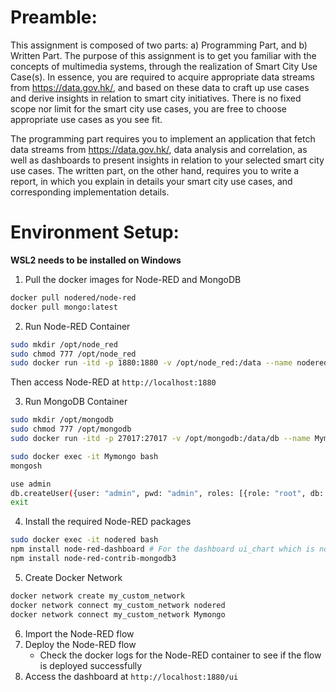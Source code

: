 # Preamble:

This assignment is composed of two parts: a) Programming Part, and b) Written Part.
The purpose of this assignment is to get you familiar with the concepts of multimedia
systems, through the realization of Smart City Use Case(s). In essence, you are required to
acquire appropriate data streams from https://data.gov.hk/, and based on these data to craft
up use cases and derive insights in relation to smart city initiatives. There is no fixed scope
nor limit for the smart city use cases, you are free to choose appropriate use cases as you see
fit.

The programming part requires you to implement an application that fetch data streams from
https://data.gov.hk/, data analysis and correlation, as well as dashboards to present insights
in relation to your selected smart city use cases. The written part, on the other hand, requires
you to write a report, in which you explain in details your smart city use cases, and
corresponding implementation details.

# Environment Setup:

**WSL2 needs to be installed on Windows**

1. Pull the docker images for Node-RED and MongoDB

```bash
docker pull nodered/node-red
docker pull mongo:latest
```

2. Run Node-RED Container

```bash
sudo mkdir /opt/node_red
sudo chmod 777 /opt/node_red
sudo docker run -itd -p 1880:1880 -v /opt/node_red:/data --name nodered nodered/node-red
```

Then access Node-RED at `http://localhost:1880`

3. Run MongoDB Container

```bash
sudo mkdir /opt/mongodb
sudo chmod 777 /opt/mongodb
sudo docker run -itd -p 27017:27017 -v /opt/mongodb:/data/db --name Mymongo mongo:latest
```

```bash
sudo docker exec -it Mymongo bash
mongosh

use admin
db.createUser({user: "admin", pwd: "admin", roles: [{role: "root", db: "admin"}]});
exit
```

4. Install the required Node-RED packages

```bash
sudo docker exec -it nodered bash
npm install node-red-dashboard # For the dashboard ui_chart which is not preinstalled
npm install node-red-contrib-mongodb3 
```

5. Create Docker Network

```bash
docker network create my_custom_network
docker network connect my_custom_network nodered
docker network connect my_custom_network Mymongo
```
   
6. Import the Node-RED flow
7. Deploy the Node-RED flow
    - Check the docker logs for the Node-RED container to see if the flow is deployed successfully
8. Access the dashboard at `http://localhost:1880/ui`